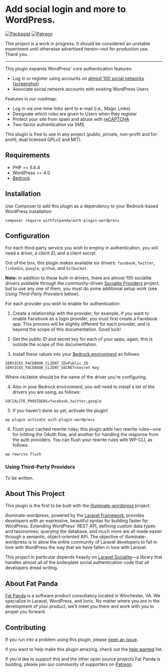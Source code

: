 # Add social login and more to WordPress.
[![Packagist](https://img.shields.io/packagist/v/withfatpanda/auth-plugin-wordpress.svg?style=flat-square)](https://packagist.org/packages/withfatpanda/auth-plugin-wordpress)
[![Patreon](https://img.shields.io/badge/patreon-donate-yellow.svg)](https://patreon.com/withfatpanda)

This project is a work in progress. It should be considered an unstable experiment until otherwise advertised herein&mdash;not for production use. Thank you.

---

This plugin expands WordPress' core authentication features:

* Log in or register using accounts on [almost 100 social networks](https://socialiteproviders.github.io/) ([screenshot](https://github.com/withfatpanda/auth-plugin-wordpress/raw/master/assets/screenshot-1.png))
* Associate social network accounts with existing WordPress Users

Features in our roadmap:

* Log in via one-time links sent to e-mail (i.e., Magic Links)
* Designate which roles are given to Users when they register
* Protect your site from spam and abuse with [reCAPTCHA](https://www.google.com/recaptcha/intro/index.html)
* Two-factor authentication via SMS

This plugin is free to use in any project (public, private, non-profit and for-profit; dual licensed GPLv2 and MIT).

## Requirements

* PHP >= 5.6.4
* WordPress >= 4.0
* [Bedrock](http://roots.io/bedrock)

## Installation

Use Composer to add this plugin as a dependency to your Bedrock-based WordPress installation:

`composer require withfatpanda/auth-plugin-wordpress`

## Configuration

For each third-party service you wish to employ in authentication, you will need a driver, 
a client ID, and a client secret.

Out of the box, this plugin makes available six drivers: `facebook`, `twitter`, `linkedin`, `google`, `github`, and `bitbucket`. 

**Note:** In addition to these built-in drivers, there are almost 100 socialite drivers available through the community-driven [Socialite Providers](https://socialiteproviders.github.io) project, but to use any one of them, you must do some additional setup work (see *Using Third-Party Providers* below).

For each provider you wish to enable for authentication:

1. Create a relationship with the provider; for example, if you want to enable Facebook as a login provider,
you must first create a Facebook app. This process will be slightly different for each provider, and is beyond the scope of this documentation. Good luck!

2. Get the public ID and secret key for each of your apps; again, this is outside the scope of this documentation.

3. Install these values into your [Bedrock environment](https://roots.io/bedrock/docs/environment-variables/) as follows:

  ```
  SERVICES_FACEBOOK_CLIENT_ID=Public ID
  SERVICES_FACEBOOK_CLIENT_SECRET=Secret Key
  ```

  Where `FACEBOOK` should be the name of the driver you're configuring.

4. Also in your Bedrock environment, you will need to install a list of the drivers you are using, as follows:

  ```
  SOCIALITE_PROVIDERS=facebook,twitter,google
  ```

5. If you haven't done so yet, activate the plugin!

  ```
  wp plugin activate auth-plugin-wordpress
  ```

6. Flush your cached rewrite rules; this plugin adds two rewrite rules&mdash;one for inititing the OAuth flow, and another for handling the response from the auth providers. You can flush your rewrite rules with WP-CLI, as follows:

  ```
  wp rewrite flush
  ```

### Using Third-Party Providers

To be written.

## About This Project

This plugin is the first to be built with the [illuminate-wordpress](https://github.com/withfatpanda/illuminate-wordpress) project.

illuminate-wordpress, powered by the [Laravel Framework](https://laravel.com), provides developers with an expressive, beautiful syntax for building faster for WordPress. Extending WordPress' REST API, defining custom data types and taxonomies, querying the database, and much more are all made easier through a semantic, object-oriented API. The objective of illuminate-wordpress is to allow the entire community of Laravel developers to fall in love with WordPress the way that we have fallen in love with Laravel.

This project in particular depends heavily on [Laravel Socialite](https://github.com/laravel/socialite)&mdash;a library that handles almost all of the boilerplate social authentication code that all developers dread writing.

## About Fat Panda

[Fat Panda](https://www.withfatpanda.com) is a software product consultancy located in Winchester, VA. We specialize in Laravel, WordPress, and Ionic. No matter where you are in the development of your product, we'll meet you there and work with you to propel you forward.

## Contributing

If you run into a problem using this plugin, please [open an issue](https://github.com/withfatpanda/auth-plugin-wordpress/issues).

If you want to help make this plugin amazing, check out the [help wanted](https://github.com/withfatpanda/auth-plugin-wordpress/issues?q=is%3Aissue+is%3Aopen+label%3A%22help+wanted%22) list.

If you'd like to support this and the other open source projects Fat Panda is building, please join our community of supporters on [Patreon](https://www.patreon.com/withfatpanda).




